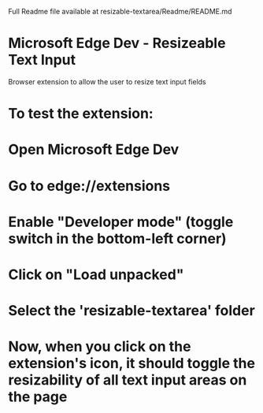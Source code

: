 Full Readme file available at 
resizable-textarea/Readme/README.md

# Microsoft Edge Dev - Resizeable Text Input
 Browser extension to allow the user to resize text input fields

# To test the extension:
# Open Microsoft Edge Dev
# Go to edge://extensions
# Enable "Developer mode" (toggle switch in the bottom-left corner)
# Click on "Load unpacked" 
# Select the 'resizable-textarea' folder
# Now, when you click on the extension's icon, it should toggle the resizability of all text input areas on the page